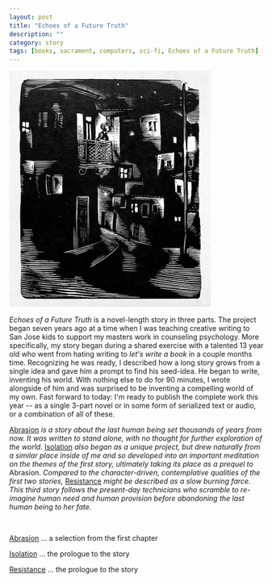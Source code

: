 ```yaml
---
layout: post
title: "Echoes of a Future Truth"
description: ""
category: story
tags: [books, sacrament, computers, sci-fi, Echoes of a Future Truth]
---
```

![](/assets/nightwatch.jpg)
                                                                            
*Echoes of a Future Truth* is a novel-length story in three parts. The project began seven years ago at a time when I was teaching creative writing to San Jose kids to support my masters work in counseling psychology. More specifically, my story began during a shared exercise with a talented 13 year old who went from hating writing to *let's write a book* in a couple months time. Recognizing he was ready, I described how a long story grows from a single idea and gave him a prompt to find his seed-idea. He began to write, inventing his world. With nothing else to do for 90 minutes, I wrote alongside of him and was surprised to be inventing a compelling world of my own. Fast forward to today: I'm ready to publish the complete work this year -- as a single 3-part novel or in some form of serialized text or audio, or a combination of all of these.

[Abrasion](http://www.imby.net/20170525/abrasion) *is a story about the last human being set thousands of years from now. It was written to stand alone, with no thought for further exploration of the world.* [Isolation](http://www.imby.net/20190811/isolation) *also began as a unique project, but drew naturally from a similar place inside of me and so developed into an important meditation on the themes of the first story, ultimately taking its place as a prequel to* Abrasion. *Compared to the character-driven, contemplative qualities of the first two stories,* [Resistance](http://www.imby.net/20220108/resistance) *might be described as a slow burning farce. This third story follows the present-day technicians who scramble to re-imagine human need and human provision before abandoning the last human being to her fate.*

 &nbsp; &nbsp;
 
 [Abrasion](http://www.imby.net/20170525/abrasion) ... a selection from the first chapter
 
 [Isolation](http://www.imby.net/20190811/isolation) ... the prologue to the story
 
 [Resistance](http://www.imby.net/20220108/resistance) ... the prologue to the story
